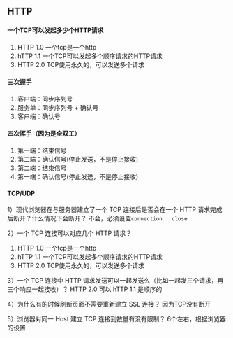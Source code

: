 ## HTTP

#### 一个TCP可以发起多少个HTTP请求
1. HTTP 1.0 一个tcp是一个http
2. hTTP 1.1 一个TCP可以发起多个顺序请求的HTTP请求
3. HTTP 2.0 TCP使用永久的，可以发送多个请求


#### 三次握手
1. 客户端：同步序列号
2. 服务单：同步序列号 + 确认号
3. 客户端：确认号

#### 四次挥手（因为是全双工）
1. 第一端：结束信号
2. 第二端：确认信号(停止发送，不是停止接收)
3. 第二端：结束信号
4. 第一端：确认信号(停止发送，不是停止接收)



#### TCP/UDP
1）现代浏览器在与服务器建立了一个 TCP 连接后是否会在一个 HTTP 请求完成后断开？什么情况下会断开？
不会，必须设置`connection : close`

2）一个 TCP 连接可以对应几个 HTTP 请求？
1. HTTP 1.0 一个tcp是一个http
2. hTTP 1.1 一个TCP可以发起多个顺序请求的HTTP请求
3. HTTP 2.0 TCP使用永久的，可以发送多个请求

3）一个 TCP 连接中 HTTP 请求发送可以一起发送么（比如一起发三个请求，再三个响应一起接收）？
HTTP 2.0 可以
hTTP 1.1 是顺序的

4）为什么有的时候刷新页面不需要重新建立 SSL 连接？
因为TCP没有断开

5）浏览器对同一 Host 建立 TCP 连接到数量有没有限制？
6个左右，根据浏览器的设置